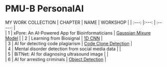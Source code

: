 # PMU-B PersonalAI

MY WORK COLLECTION
| CHAPTER | NAME                                            | WORKSHOP | 
| :---: |:---:                                              | :-----:   |  
| 1     |  xPore: An AI-Powered App for Bioinformaticians   | [Gaussian Mixure Model](https://github.com/pjngth998/PMU-B-PersonalAI/blob/main/GMM_S0504.ipynb)          | 
| 2     |  Learning from Biosignal                          |  [1D CNN](https://github.com/pjngth998/PMU-B-PersonalAI/blob/main/model_S0504.py)         |       
| 3     |  AI for detecting code plagiarism                 |     [Code Clone Detection](https://github.com/pjngth998/PMU-B-PersonalAI/blob/main/CodeCloneDetection_S0504.ipynb)     |         
| 4     |  Mental disorder detection from social media data |           |        
| 5     |  BiTNet: AI for diagnosing ultrasound image       |           |        
| 6     |  AI for arresting criminals                       |      [Object Detection](https://github.com/pjngth998/PMU-B-PersonalAI/blob/main/ObjectDetectionYOLOv8_S0504.ipynb)       |       
